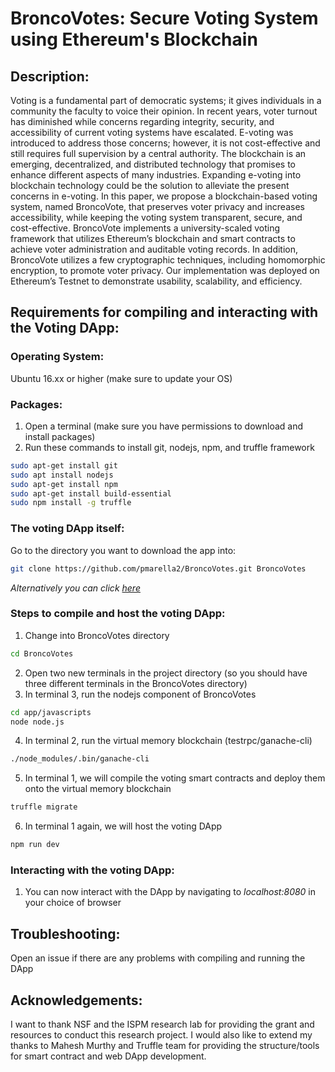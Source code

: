 # BroncoVotes: Secure Voting System using Ethereum's Blockchain
## **Description:**
Voting is a fundamental part of democratic systems; it gives individuals in a community the faculty to voice
their opinion. In recent years, voter turnout has diminished while concerns regarding integrity, security, and
accessibility of current voting systems have escalated. E-voting was introduced to address those concerns;
however, it is not cost-effective and still requires full supervision by a central authority. The blockchain is an
emerging, decentralized, and distributed technology that promises to enhance different aspects of many industries.
Expanding e-voting into blockchain technology could be the solution to alleviate the present concerns in
e-voting. In this paper, we propose a blockchain-based voting system, named BroncoVote, that preserves voter
privacy and increases accessibility, while keeping the voting system transparent, secure, and cost-effective.
BroncoVote implements a university-scaled voting framework that utilizes Ethereum’s blockchain and smart
contracts to achieve voter administration and auditable voting records. In addition, BroncoVote utilizes a few
cryptographic techniques, including homomorphic encryption, to promote voter privacy. Our implementation
was deployed on Ethereum’s Testnet to demonstrate usability, scalability, and efficiency.

## **Requirements for compiling and interacting with the Voting DApp:**

### **Operating System**:
Ubuntu 16.xx or higher (make sure to update your OS)

### **Packages**: 
1. Open a terminal (make sure you have permissions to download and install packages)
2. Run these commands to install git, nodejs, npm, and truffle framework
```bash
sudo apt-get install git
sudo apt install nodejs
sudo apt-get install npm
sudo apt-get install build-essential
sudo npm install -g truffle
```

### **The voting DApp itself**:
Go to the directory you want to download the app into:
```bash
git clone https://github.com/pmarella2/BroncoVotes.git BroncoVotes
```
*Alternatively you can click [here](https://github.com/pmarella2/BroncoVotes/archive/master.zip)*

### **Steps to compile and host the voting DApp**:
1. Change into BroncoVotes directory
```bash
cd BroncoVotes
```
2. Open two new terminals in the project directory (so you should have three different terminals in the BroncoVotes directory)
3. In terminal 3, run the nodejs component of BroncoVotes
```bash
cd app/javascripts
node node.js
```
4. In terminal 2, run the virtual memory blockchain (testrpc/ganache-cli)
```bash
./node_modules/.bin/ganache-cli
```
5. In terminal 1, we will compile the voting smart contracts and deploy them onto the virtual memory blockchain
```bash
truffle migrate
```
6. In terminal 1 again, we will host the voting DApp
 ```bash
npm run dev
```

### **Interacting with the voting DApp**:
1. You can now interact with the DApp by navigating to *localhost:8080* in your choice of browser

## **Troubleshooting:**
Open an issue if there are any problems with compiling and running the DApp

## **Acknowledgements:**
I want to thank NSF and the ISPM research lab for providing the grant and resources to conduct this research project. I would also like to extend my thanks to Mahesh Murthy and Truffle team for providing the structure/tools for smart contract and web DApp development.
